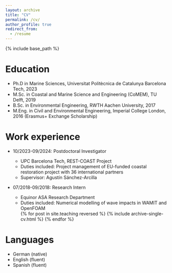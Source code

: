```yaml
---
layout: archive
title: "CV"
permalink: /cv/
author_profile: true
redirect_from:
  - /resume
---
```


{% include base_path %}

Education
======
* Ph.D in Marine Sciences, Universitat Politècnica de Catalunya Barcelona Tech, 2023
* M.Sc. in Coastal and Marine Science and Engineering (CoMEM), TU Delft, 2019
* B.Sc. in Environmental Engineering, RWTH Aachen University, 2017
* M.Eng. in Civil and Environmental Engineering, Imperial College London, 2016 (Erasmus+ Exchange Scholarship) 

Work experience
======
* 10/2023-09/2024: Postdoctoral Investigator
  * UPC Barcelona Tech, REST-COAST Project
  * Duties included: Project management of EU-funded coastal restoration project with 36 international partners
  * Supervisor: Agustín Sánchez-Arcilla

* 07/2018-09/2018: Research Intern
  * Equinor ASA Research Department
  * Duties included: Numerical modelling of wave impacts in WAMIT and OpenFOAM

  <ul>{% for post in site.teaching reversed %}
    {% include archive-single-cv.html %}
  {% endfor %}</ul>

Languages
======
* German (native)
* English (fluent)
* Spanish (fluent)
